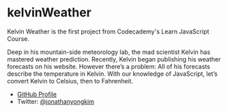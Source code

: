 # kelvinWeather
Kelvin Weather is the first project from Codecademy's Learn JavaScript Course.

Deep in his mountain-side meteorology lab, the mad scientist Kelvin has mastered weather prediction.
Recently, Kelvin began publishing his weather forecasts on his website. However there’s a problem: All of his forecasts describe the temperature in Kelvin.
With our knowledge of JavaScript, let’s convert Kelvin to Celsius, then to Fahrenheit.

- [GitHub Profile](https://github.com/jyongkim)
- Twitter: [@jonathanyongkim](https://twitter.com/jonathanyongkim)